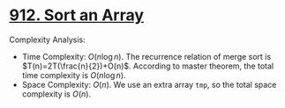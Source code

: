 # [912. Sort an Array](https://leetcode.com/problems/sort-an-array/)



Complexity Analysis:

- Time Complexity: $O(n\log n)$. The recurrence relation of merge sort is $T(n)=2T(\frac{n}{2})+O(n)$. According to master theorem, the total time complexity is $O(n\log n)$.
- Space Complexity: $O(n)$. We use an extra array `tmp`, so the total space complexity is $O(n)$.

